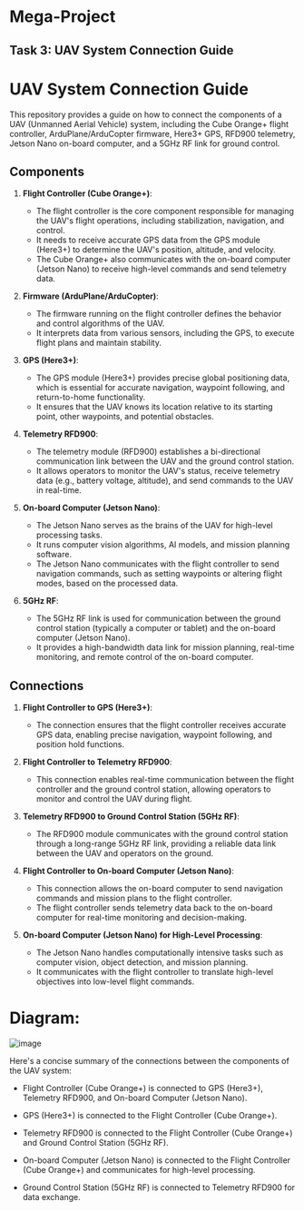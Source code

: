 # Mega-Project
## Task 3: UAV System Connection Guide




# UAV System Connection Guide

This repository provides a guide on how to connect the components of a UAV (Unmanned Aerial Vehicle) system, including the Cube Orange+ flight controller, ArduPlane/ArduCopter firmware, Here3+ GPS, RFD900 telemetry, Jetson Nano on-board computer, and a 5GHz RF link for ground control.


## Components

1. **Flight Controller (Cube Orange+)**:
   - The flight controller is the core component responsible for managing the UAV's flight operations, including stabilization, navigation, and control.
   - It needs to receive accurate GPS data from the GPS module (Here3+) to determine the UAV's position, altitude, and velocity.
   - The Cube Orange+ also communicates with the on-board computer (Jetson Nano) to receive high-level commands and send telemetry data.
     

2. **Firmware (ArduPlane/ArduCopter)**:
   - The firmware running on the flight controller defines the behavior and control algorithms of the UAV.
   - It interprets data from various sensors, including the GPS, to execute flight plans and maintain stability.
   
3. **GPS (Here3+)**:
   - The GPS module (Here3+) provides precise global positioning data, which is essential for accurate navigation, waypoint following, and return-to-home functionality.
   - It ensures that the UAV knows its location relative to its starting point, other waypoints, and potential obstacles.
   
4. **Telemetry RFD900**:
   - The telemetry module (RFD900) establishes a bi-directional communication link between the UAV and the ground control station.
   - It allows operators to monitor the UAV's status, receive telemetry data (e.g., battery voltage, altitude), and send commands to the UAV in real-time.
   
5. **On-board Computer (Jetson Nano)**:
   - The Jetson Nano serves as the brains of the UAV for high-level processing tasks.
   - It runs computer vision algorithms, AI models, and mission planning software.
   - The Jetson Nano communicates with the flight controller to send navigation commands, such as setting waypoints or altering flight modes, based on the processed data.
   
6. **5GHz RF**:
   - The 5GHz RF link is used for communication between the ground control station (typically a computer or tablet) and the on-board computer (Jetson Nano).
   - It provides a high-bandwidth data link for mission planning, real-time monitoring, and remote control of the on-board computer.

## Connections

1. **Flight Controller to GPS (Here3+)**:
   - The connection ensures that the flight controller receives accurate GPS data, enabling precise navigation, waypoint following, and position hold functions.
   
2. **Flight Controller to Telemetry RFD900**:
   - This connection enables real-time communication between the flight controller and the ground control station, allowing operators to monitor and control the UAV during flight.
   
3. **Telemetry RFD900 to Ground Control Station (5GHz RF)**:
   - The RFD900 module communicates with the ground control station through a long-range 5GHz RF link, providing a reliable data link between the UAV and operators on the ground.
   
4. **Flight Controller to On-board Computer (Jetson Nano)**:
   - This connection allows the on-board computer to send navigation commands and mission plans to the flight controller.
   - The flight controller sends telemetry data back to the on-board computer for real-time monitoring and decision-making.

5. **On-board Computer (Jetson Nano) for High-Level Processing**:
   - The Jetson Nano handles computationally intensive tasks such as computer vision, object detection, and mission planning.
   - It communicates with the flight controller to translate high-level objectives into low-level flight commands.



  # Diagram:
![image](https://github.com/NorhanM-A/Mega-Project/assets/72838396/3c41c48c-386e-4b5f-8f8f-75c9bb233a4b)



Here's a concise summary of the connections between the components of the UAV system:

- Flight Controller (Cube Orange+) is connected to GPS (Here3+), Telemetry RFD900, and On-board Computer (Jetson Nano).

- GPS (Here3+) is connected to the Flight Controller (Cube Orange+).

- Telemetry RFD900 is connected to the Flight Controller (Cube Orange+) and Ground Control Station (5GHz RF).

- On-board Computer (Jetson Nano) is connected to the Flight Controller (Cube Orange+) and communicates for high-level processing.

- Ground Control Station (5GHz RF) is connected to Telemetry RFD900 for data exchange.

